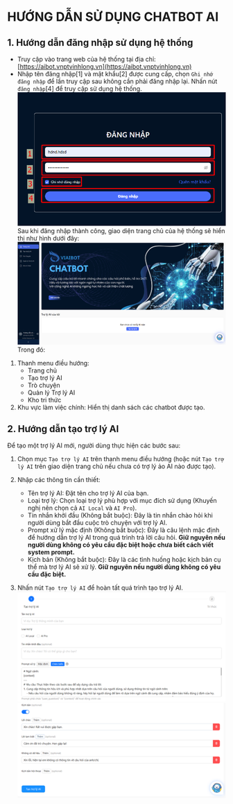 # HƯỚNG DẪN SỬ DỤNG CHATBOT AI

## 1. Hướng dẫn đăng nhập sử dụng hệ thống
- Truy cập vào trang web của hệ thống tại địa chỉ: [https://aibot.vnptvinhlong.vn](https://aibot.vnptvinhlong.vn)
- Nhập tên đăng nhập[1] và mật khẩu[2] được cung cấp, chọn `Ghi nhớ đăng nhập` để lần truy cập sau không cần phải đăng nhập lại. Nhấn nút `đăng nhập`[4] để truy cập sử dụng hệ thống.
![image](./images/dangnhap.png)
Sau khi đăng nhập thành công, giao diện trang chủ của hệ thống sẽ hiển thị như hình dưới đây:
![image](./images/trangchu.png)
Trong đó:
1. Thanh menu điều hướng: 
    - Trang chủ
    - Tạo trợ lý AI
    - Trò chuyện
    - Quản lý Trợ lý AI
    - Kho tri thức
2. Khu vực làm việc chính: Hiển thị danh sách các chatbot được tạo.

## 2. Hướng dẫn tạo trợ lý AI
Để tạo một trợ lý AI mới, người dùng thực hiện các bước sau:
1. Chọn mục `Tạo trợ lý AI` trên thanh menu điều hướng (hoặc nút `Tạo trợ lý AI` trên giao diện trang chủ nếu chưa có trợ lý ảo AI nào được tạo).
2. Nhập các thông tin cần thiết:
    - Tên trợ lý AI: Đặt tên cho trợ lý AI của bạn.
    - Loại trợ lý: Chọn loại trợ lý phù hợp với mục đích sử dụng (Khuyến nghị nên chọn cả `AI Local` và `AI Pro`).
    - Tin nhắn khởi đầu (Không bắt buộc): Đây là tin nhắn chào hỏi khi người dùng bắt đầu cuộc trò chuyện với trợ lý AI. 
    - Prompt xử lý mặc định (Không bắt buộc): Đây là câu lệnh mặc định để hướng dẫn trợ lý AI trong quá trình trả lời câu hỏi. __Giữ nguyên nếu người dùng không có yêu cầu đặc biệt hoặc chưa biết cách viết system prompt.__
    - Kịch bản (Không bắt buộc): Đây là các tình huống hoặc kịch bản cụ thể mà trợ lý AI sẽ xử lý. __Giữ nguyên nếu người dùng không có yêu cầu đặc biệt.__

3. Nhấn nút `Tạo trợ lý AI` để hoàn tất quá trình tạo trợ lý AI.
![image](./images/thongtinbot_1.png)
![image](./images/thongtinbot_2.png)